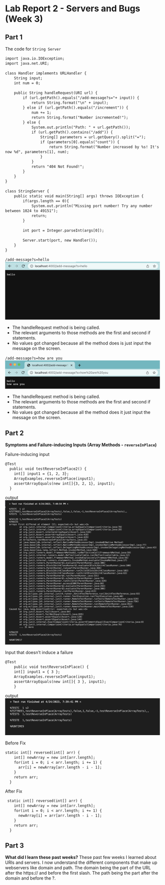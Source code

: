 # Lab Report 2 - Servers and Bugs (Week 3)

## Part 1
The code for `String Server`
```
import java.io.IOException;
import java.net.URI;

class Handler implements URLHandler {
    String input;
    int num = 0;

    public String handleRequest(URI url) {
        if (url.getPath().equals("/add-message?s="+ input)) {
            return String.format("\n" + input);
        } else if (url.getPath().equals("/increment")) {
            num += 1;
            return String.format("Number incremented!");
        } else {
            System.out.println("Path: " + url.getPath());
            if (url.getPath().contains("/add")) {
                String[] parameters = url.getQuery().split("=");
                if (parameters[0].equals("count")) {
                    return String.format("Number increased by %s! It's now %d", parameters[1], num);
                }
            }
            return "404 Not Found!";
        }
    }
}

class StringServer {
    public static void main(String[] args) throws IOException {
        if(args.length == 0){
            System.out.println("Missing port number! Try any number between 1024 to 49151");
            return;
        }

        int port = Integer.parseInt(args[0]);

        Server.start(port, new Handler());
    }
}
```

`/add-message?s=hello`
![add message hello](addMessage1.png)
* The handleRequest method is being called.
* The relevant arguments to those methods are the first and second if statements.
* No values got changed because all the method does is just input the message on the screen.

`/add-message?s=how are you`
![add message how are you](addMessage2.png)

* The handleRequest method is being called.
* The relevant arguments to those methods are the first and second if statements.
* No values got changed because all the method does it just input the message on the screen.

## Part 2
**Symptoms and Failure-inducing Inputs (Array Methods - `reverseInPlace`)**

Failure-inducing input
```
@Test
  public void testReverseInPlace2() {
    int[] input1 = {1, 2, 3};
    ArrayExamples.reverseInPlace(input1);
    assertArrayEquals(new int[]{3, 2, 1}, input1);
  }
```

output
![failure input](failure.png)

Input that doesn’t induce a failure
```
@Test 
	public void testReverseInPlace() {
    int[] input1 = { 3 };
    ArrayExamples.reverseInPlace(input1);
    assertArrayEquals(new int[]{ 3 }, input1);
	}
```

output
![not failure input](noFailure.png)


Before Fix
```
static int[] reversed(int[] arr) {
    int[] newArray = new int[arr.length];
    for(int i = 0; i < arr.length; i += 1) {
      arr[i] = newArray[arr.length - i - 1];
    }
    return arr;
  }
```

After Fix
```
 static int[] reversed(int[] arr) {
    int[] newArray = new int[arr.length];
    for(int i = 0; i < arr.length; i += 1) {
      newArray[i] = arr[arr.length - i - 1];
    }
    return arr;
  }
```

## Part 3
**What did I learn these past weeks?**
These past few weeks I learned about URls and servers. I now understand the different components that make up webservers like domain and path.
The domain being the part of the URL after the https:// and before the first slash. The path being the part after the domain and before the ?.
